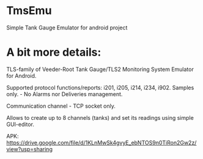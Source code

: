 # TmsEmu

Simple Tank Gauge Emulator for android project

# A bit more details:
TLS-family of Veeder-Root Tank Gauge/TLS2 Monitoring System Emulator for Android.

Supported protocol functions/reports: i201, i205, i214, i234, i902. Samples only. - No Alarms nor Deliveries management. 

Communication channel - TCP socket only.

Allows to create up to 8 channels (tanks) and set its readings using simple GUI-editor.

APK: https://drive.google.com/file/d/1KLnMwSk4gvyE_ebNTOS9n0TiRon2Gw2z/view?usp=sharing
